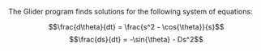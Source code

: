 The Glider program finds solutions for the following system of equations:

$$\frac{d\theta}{dt} = \frac{s^2 - \cos{\theta}}{s}$$
$$\frac{ds}{dt} = -\sin{\theta} - Ds^2$$
